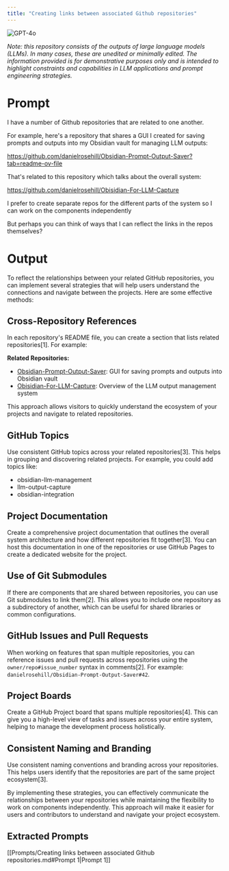 ```yaml
---
title: "Creating links between associated Github repositories"
---
```

![GPT-4o](https://img.shields.io/badge/GPT--4o-3333FF?style=for-the-badge&logo=openai&logoColor=white)



*Note: this repository consists of the outputs of large language models (LLMs). In many cases, these are unedited or minimally edited. The information provided is for demonstrative purposes only and is intended to highlight constraints and capabilities in LLM applications and prompt engineering strategies.*


# Prompt

I have a number of Github repositories that are related to one another.

For example, here's a repository that shares a GUI I created for saving prompts and outputs into my Obsidian vault for managing LLM outputs:

https://github.com/danielrosehill/Obsidian-Prompt-Output-Saver?tab=readme-ov-file

That's related to this repository which talks about the overall system:

https://github.com/danielrosehill/Obisidian-For-LLM-Capture

I prefer to create separate repos for the different parts of the system so I can work on the components independently

But perhaps you can think of ways that I can reflect the links in the repos themselves?


# Output

To reflect the relationships between your related GitHub repositories, you can implement several strategies that will help users understand the connections and navigate between the projects. Here are some effective methods:

## Cross-Repository References

In each repository's README file, you can create a section that lists related repositories[1]. For example:

**Related Repositories:**
- [Obsidian-Prompt-Output-Saver](https://github.com/danielrosehill/Obsidian-Prompt-Output-Saver): GUI for saving prompts and outputs into Obsidian vault
- [Obisidian-For-LLM-Capture](https://github.com/danielrosehill/Obisidian-For-LLM-Capture): Overview of the LLM output management system

This approach allows visitors to quickly understand the ecosystem of your projects and navigate to related repositories.

## GitHub Topics

Use consistent GitHub topics across your related repositories[3]. This helps in grouping and discovering related projects. For example, you could add topics like:
- obsidian-llm-management
- llm-output-capture
- obsidian-integration

## Project Documentation

Create a comprehensive project documentation that outlines the overall system architecture and how different repositories fit together[3]. You can host this documentation in one of the repositories or use GitHub Pages to create a dedicated website for the project.

## Use of Git Submodules

If there are components that are shared between repositories, you can use Git submodules to link them[2]. This allows you to include one repository as a subdirectory of another, which can be useful for shared libraries or common configurations.

## GitHub Issues and Pull Requests

When working on features that span multiple repositories, you can reference issues and pull requests across repositories using the `owner/repo#issue_number` syntax in comments[2]. For example: `danielrosehill/Obsidian-Prompt-Output-Saver#42`.

## Project Boards

Create a GitHub Project board that spans multiple repositories[4]. This can give you a high-level view of tasks and issues across your entire system, helping to manage the development process holistically.

## Consistent Naming and Branding

Use consistent naming conventions and branding across your repositories. This helps users identify that the repositories are part of the same project ecosystem[3].

By implementing these strategies, you can effectively communicate the relationships between your repositories while maintaining the flexibility to work on components independently. This approach will make it easier for users and contributors to understand and navigate your project ecosystem.

 




## Extracted Prompts
[[Prompts/Creating links between associated Github repositories.md#Prompt 1|Prompt 1]]
